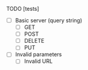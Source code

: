TODO [tests]
- [ ] Basic server (query string)
    - [ ] GET
    - [ ] POST
    - [ ] DELETE
    - [ ] PUT
- [ ] Invalid parameters
    - [ ] Invalid URL